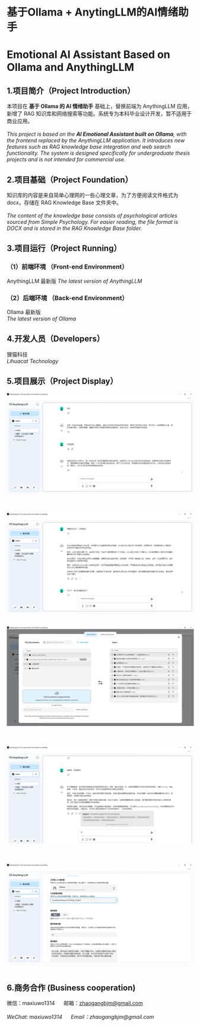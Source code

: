 # 基于Ollama + AnytingLLM的AI情绪助手
# Emotional AI Assistant Based on Ollama and AnythingLLM

## 1.项目简介（Project Introduction）
本项目在 __基于 Ollama 的 AI 情绪助手__ 基础上，替换前端为 AnythingLLM 应用，新增了 RAG 知识库和网络搜索等功能。系统专为本科毕业设计开发，暂不适用于商业应用。<br>
<br>
_This project is based on the **AI Emotional Assistant built on Ollama**, with the frontend replaced by the AnythingLLM application. It introduces new features such as RAG knowledge base integration and web search functionality. The system is designed specifically for undergraduate thesis projects and is not intended for commercial use._ <br>

## 2.项目基础（Project Foundation）
知识库的内容是来自简单心理网的一些心理文章，为了方便阅读文件格式为docx，存储在 RAG Knowledge Base 文件夹中。<br>
<br>
_The content of the knowledge base consists of psychological articles sourced from Simple Psychology. For easier reading, the file format is DOCX and is stored in the RAG Knowledge Base folder._

## 3.项目运行（Project Running）
### （1）前端环境 （Front-end Environment）
AnythingLLM 最新版
_The latest version of AnythingLLM_
### （2）后端环境 （Back-end Environment）
Ollama 最新版<br>
_The latest version of Ollama_

## 4.开发人员（Developers）
狸猫科技<br>
_Lihuacat Technology_ <br>

## 5.项目展示（Project Display）
<img src="/show1.png"/><br>
<br>
<br>
<br>
<img src="/show2.png"/><br>
<br>
<br>
<img src="/show3.png"/><br>
<br>
<br>
<br>
<img src="/show4.png"/><br>
<br>
<br>
<br>
<img src="/show5.png"/><br>
<br>

## 6.商务合作 (Business cooperation)
微信：maxiuwo1314 &nbsp;&nbsp;&nbsp;&nbsp; 邮箱：zhaogangbjm@gmail.com<br> 
<br>
_WeChat: maxiuwo1314 &nbsp;&nbsp;&nbsp;&nbsp; Email：zhaogangbjm@gmail.com_

